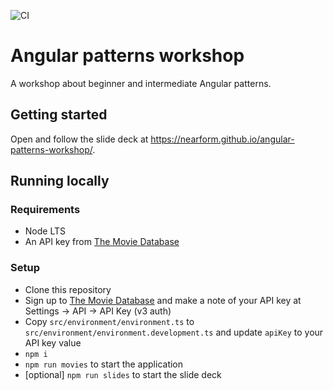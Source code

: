 ![CI](https://github.com/nearform/hub-template/actions/workflows/ci.yml/badge.svg?event=push)

# Angular patterns workshop

A workshop about beginner and intermediate Angular patterns.

## Getting started

Open and follow the slide deck at https://nearform.github.io/angular-patterns-workshop/.

## Running locally

### Requirements

- Node LTS
- An API key from [The Movie Database](https://developers.themoviedb.org/3/getting-started/authentication)

### Setup

- Clone this repository
- Sign up to [The Movie Database](https://www.themoviedb.org/) and make a note of your API key at Settings -> API -> API Key (v3 auth)
- Copy `src/environment/environment.ts` to `src/environment/environment.development.ts` and update `apiKey` to your API key value
- `npm i`
- `npm run movies` to start the application
- [optional] `npm run slides` to start the slide deck
